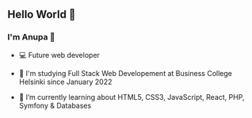 ## Hello World 👋 

### I'm Anupa 🦋

- :computer:  Future web developer 

- 🏫 I'm studying Full Stack Web Developement at Business College Helsinki since January 2022

- 🌱 I’m currently learning about HTML5, CSS3, JavaScript, React, PHP, Symfony & Databases 




<!--
**anupa87/anupa87** is a ✨ _special_ ✨ repository because its `README.md` (this file) appears on your GitHub profile.

Here are some ideas to get you started:

- 🔭 I’m currently working on ...
- 🌱 I’m currently learning ...
- 👯 I’m looking to collaborate on ...
- 🤔 I’m looking for help with ...
- 💬 Ask me about ...
- 📫 How to reach me: ...
- 😄 Pronouns: ...
- ⚡ Fun fact: ...
-->
